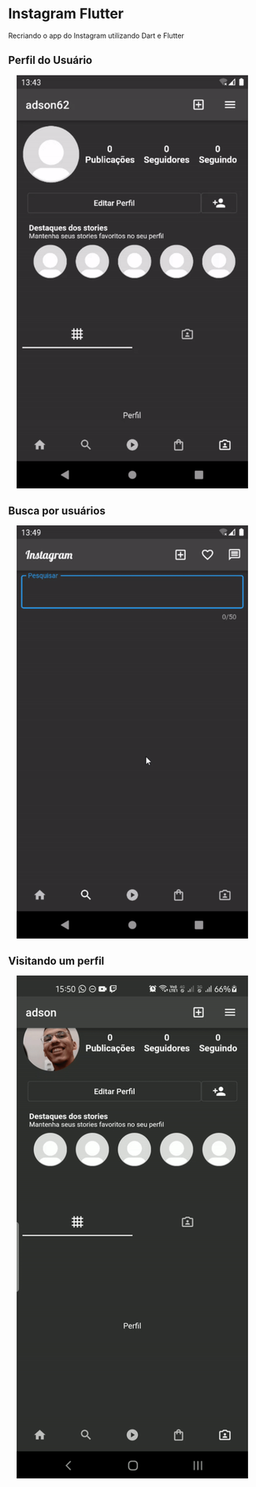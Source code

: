 # Instagram Flutter

Recriando o app do Instagram utilizando Dart e Flutter

## Perfil do Usuário
<p align="center">
    <img width="470" src="assets/videos/profile.gif">
 </p>
 
 ## Busca por usuários
 <p align="center">
    <img width="470" src="assets/videos/search.gif">
 </p>
 
 ## Visitando um perfil
 <p align="center">
    <img width="470" src="assets/videos/visit_profile.gif">
 </p>
